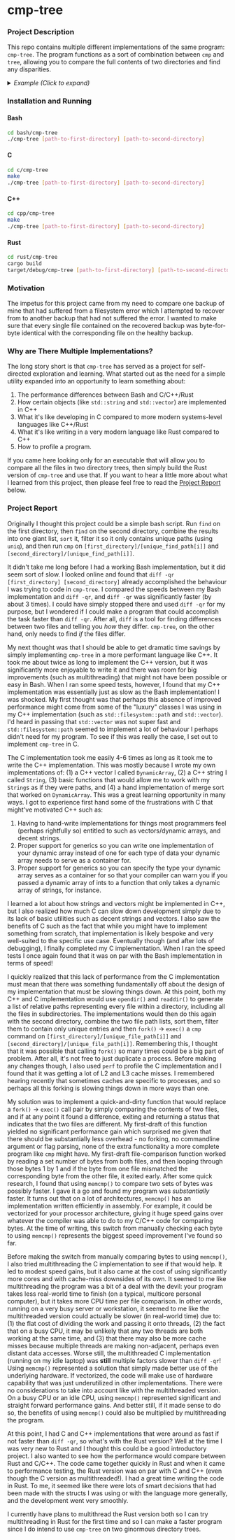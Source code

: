 # cmp-tree

### Project Description

This repo contains multiple different implementations of the same program:
`cmp-tree`. The program functions as a sort of combination between `cmp` and
`tree`, allowing you to compare the full contents of two directories and find
any disparities.

<details><summary><i>Example (Click to expand)</i></summary>
Let's say we're in a directory that itself contains to example directories:

```bash
ls -1
```
```
first-dir
second-dir
```

If we look at the directory tree of the first directory we see something like
this:

```bash
tree first-dir
```
```
first-dir
├── G2ME-Usage.md
├── Home.md
├── images
│   ├── G2ME-GUI.png
│   └── G2ME-terminal-demo.gif
└── Walkthroughs.md
```

If we look at the directory tree of the second directory we see something like
this:

```bash
tree second-dir
```
```
second-dir
├── G2ME-Usage.md
├── Home.md
├── images
│   └── G2ME-GUI.png
└── Walkthroughs.md
```

We can see that the second directory tree is missing the
'images/G2ME-terminal-demo.gif' file. Let's also assume that while both
directory trees contain 'images 'G2ME-GUI.png' that the one in 'first-dir' is
not byte-for-byte identical with the one in 'second-dir'. In this example, this
script will inform the caller about how 'images/G2ME-terminal-demo.gif' exists
in the directory tree rooted at 'first-dir', but not in the directory tree
rooted at 'second-dir' and about how 'images/G2ME-GUI.png' is not byte-for-byte
identical between the two directory trees.
</details>

### Installation and Running

#### Bash

```bash
cd bash/cmp-tree
./cmp-tree [path-to-first-directory] [path-to-second-directory]
```

#### C

```bash
cd c/cmp-tree
make
./cmp-tree [path-to-first-directory] [path-to-second-directory]
```

#### C++

```bash
cd cpp/cmp-tree
make
./cmp-tree [path-to-first-directory] [path-to-second-directory]
```

#### Rust

```bash
cd rust/cmp-tree
cargo build
target/debug/cmp-tree [path-to-first-directory] [path-to-second-directory]
```

### Motivation

The impetus for this project came from my need to compare one backup of mine
that had suffered from a filesystem error which I attempted to recover from to
another backup that had not suffered the error. I wanted to make sure that
every single file contained on the recovered backup was byte-for-byte identical
with the corresponding file on the healthy backup.

### Why are There Multiple Implementations?

The long story short is that `cmp-tree` has served as a project for
self-directed exploration and learning. What started out as the need for a
simple utility expanded into an opportunity to learn something about:

1. The performance differences between Bash and C/C++/Rust
2. How certain objects (like `std::string` and `std::vector`) are implemented
   in C++
3. What it's like developing in C compared to more modern systems-level
   languages like C++/Rust
4. What it's like writing in a very modern language like Rust compared to C++
5. How to profile a program.

If you came here looking only for an executable that will allow you to compare
all the files in two directory trees, then simply build the Rust version of
`cmp-tree` and use that. If you want to hear a little more about what I learned
from this project, then please feel free to read the
[Project Report](#project-report) below.


### Project Report

Originally I thought this project could be a simple bash script. Run `find` on
the first directory, then `find` on the second directory, combine the results
into one giant list, `sort` it, filter it so it only contains unique paths
(using `uniq`), and then run `cmp` on `[first_directory]/[unique_find_path[i]]`
and `[second_directory]/[unique_find_path[i]]`.

It didn't take me long before I had a working Bash implementation, but it did
seem sort of slow. I looked online and found that `diff -qr [first_directory]
[second_directory]` already accomplished the behaviour I was trying to code in
`cmp-tree`. I compared the speeds between my Bash implementation and `diff
-qr`, and `diff -qr` was significantly faster (by about 3 times). I could have
simply stopped there and used `diff -qr` for my purpose, but I wondered if I
could make a program that could accomplish the task faster than `diff -qr`.
After all, `diff` is a tool for finding differences between two files and
telling you *how* they differ. `cmp-tree`, on the other hand, only needs to
find *if* the files differ.

My next thought was that I should be able to get dramatic time savings by
simply implementing `cmp-tree` in a more performant language like C++. It took
me about twice as long to implement the C++ version, but it was significantly
more enjoyable to write it and there was room for big improvements (such as
multithreading) that might not have been possible or easy in Bash. When I ran
some speed tests, however, I found that my C++ implementation was essentially
just as slow as the Bash implementation! I was shocked. My first thought was
that perhaps this absence of improved performance might come from some of the
"luxury" classes I was using in my C++ implementation (such as
`std::filesystem::path` and `std::vector`). I'd heard in passing that
`std::vector` was not super fast and `std::filesystem::path` seemed to
implement a lot of behaviour I perhaps didn't need for my program. To see if
this was really the case, I set out to implement `cmp-tree` in C.

The C implementation took me easily 4-6 times as long as it took me to write
the C++ implementation. This was mostly because I wrote my own implementations
of: (1) a C++ vector I called `DynamicArray`, (2) a C++ string I called
`String`, (3) basic functions that would allow me to work with my `String`s as
if they were paths, and (4) a hand implementation of merge sort that worked on
`DynamicArray`. This was a great learning opportunity in many ways. I got to
experience first hand some of the frustrations with C that might've motivated
C++ such as:

1. Having to hand-write implementations for things most programmers feel
   (perhaps rightfully so) entitled to such as vectors/dynamic arrays, and
   decent strings.
2. Proper support for generics so you can write one implementation of your
   dynamic array instead of one for each type of data your dynamic array needs
   to serve as a container for.
3. Proper support for generics so you can specify the type your dynamic array
   serves as a container for so that your compiler can warn you if you passed a
   dynamic array of ints to a function that only takes a dynamic array of
   strings, for instance.

I learned a lot about how strings and vectors might be implemented in C++, but
I also realized how much C can slow down development simply due to its lack of
basic utilities such as decent strings and vectors. I also saw the benefits of
C such as the fact that while you might have to implement something from
scratch, that implementation is likely bespoke and very well-suited to the
specific use case. Eventually though (and after lots of debugging), I finally
completed my C implementation. When I ran the speed tests I once again found
that it was on par with the Bash implementation in terms of speed!

I quickly realized that this lack of performance from the C implementation must
mean that there was something fundamentally off about the design of my
implementation that must be slowing things down. At this point, both my C++ and
C implementation would use `opendir()` and `readdir()` to generate a list of
relative paths representing every file within a directory, including all the
files in subdirectories. The implementations would then do this again with the
second directory, combine the two file path lists, sort them, filter them to
contain only unique entries and then `fork()` -> `exec()` a `cmp` command on
`[first_directory]/[unique_file_path[i]]` and
`[second_directory]/[unique_file_path[i]]`. Remembering this, I thought that it
was possible that calling `fork()` so many times could be a big part of
problem. After all, it's not free to just duplicate a process. Before making
any changes though, I also used `perf` to profile the C implementation and I
found that it was getting a lot of L2 and L3 cache misses. I remembered hearing
recently that sometimes caches are specific to processes, and so perhaps all
this forking is slowing things down in more ways than one.

My solution was to implement a quick-and-dirty function that would replace a
`fork()` -> `exec()` call pair by simply comparing the contents of two files,
and if at any point it found a difference, exiting and returning a status that
indicates that the two files are different. My first-draft of this function
yielded no significant performance gain which surprised me given that there
should be substantially less overhead - no forking, no commandline argument or
flag parsing, none of the extra functionality a more complete program like
`cmp` might have. My first-draft file-comparison function worked by reading a
set number of bytes from both files, and then looping through those bytes 1 by
1 and if the byte from one file mismatched the corresponding byte from the
other file, it exited early. After some quick research, I found that using
`memcmp()` to compare two sets of bytes was possibly faster. I gave it a go and
found my program was *substantially* faster. It turns out that on a lot of
architectures, `memcmp()` has an implementation written efficiently in
assembly. For example, it could be vectorized for your processor architecture,
giving it huge speed gains over whatever the compiler was able to do to my
C/C++ code for comparing bytes. At the time of writing, this switch from
manually checking each byte to using `memcmp()` represents the biggest speed
improvement I've found so far.

Before making the switch from manually comparing bytes to using `memcmp()`, I
also tried multithreading the C implementation to see if that would help. It
led to modest speed gains, but it also came at the cost of using significantly
more cores and with cache-miss downsides of its own. It seemed to me like
multithreading the program was a bit of a deal with the devil: your program
takes less real-world time to finish (on a typical, multicore personal
computer), but it takes more CPU time per file comparison. In other words,
running on a very busy server or workstation, it seemed to me like the
multithreaded version could actually be slower (in real-world time) due to: (1)
the flat cost of dividing the work and passing it onto threads, (2) the fact
that on a busy CPU, it may be unlikely that any two threads are both working at
the same time, and (3) that there may also be more cache misses because
multiple threads are making non-adjacent, perhaps even distant data accesses.
Worse still, the multithreaded C implementation (running on my idle laptop) was
**still** multiple factors slower than `diff -qr`! Using `memcmp()` represented
a solution that simply made better use of the underlying hardware. If
vectorized, the code will make use of hardware capability that was just
underutilized in other implementations. There were no considerations to take
into account like with the multithreaded version. On a busy CPU or an idle CPU,
using `memcmp()` represented significant and straight forward performance
gains. And better still, if it made sense to do so, the benefits of using
`memcmp()` could also be multiplied by multithreading the program.

At this point, I had C and C++ implementations that were around as fast if not
faster than `diff -qr`, so what's with the Rust version? Well at the time I was
very new to Rust and I thought this could be a good introductory project. I
also wanted to see how the performance would compare between Rust and C/C++.
The code came together quickly in Rust and when it came to performance testing,
the Rust version was on par with C and C++ (even though the C version as
multithreaded!). I had a great time writing the code in Rust. To me, it seemed
like there were lots of smart decisions that had been made with the structs I
was using or with the language more generally, and the development went very
smoothly.

I currently have plans to multithread the Rust version both so I can try
multithreading in Rust for the first time and so I can make a faster program
since I do intend to use `cmp-tree` on two ginormous directory trees.
